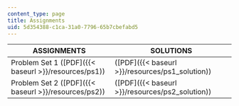 ```yaml
---
content_type: page
title: Assignments
uid: 5d354388-c1ca-31a0-7796-65b7cbefabd5
---
```


| ASSIGNMENTS | SOLUTIONS |
| --- | --- |
| Problem Set 1 ([PDF]({{< baseurl >}}/resources/ps1)) | ([PDF]({{< baseurl >}}/resources/ps1_solution)) |
| Problem Set 2 ([PDF]({{< baseurl >}}/resources/ps2)) | ([PDF]({{< baseurl >}}/resources/ps2_solution))